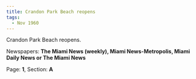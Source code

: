 ```yaml
---  
title: Crandon Park Beach reopens  
tags:  
  - Nov 1960  
---  
```

  
Crandon Park Beach reopens.  
  
Newspapers: **The Miami News (weekly), Miami News-Metropolis, Miami Daily News or The Miami News**  
  
Page: **1**, Section: **A** 
